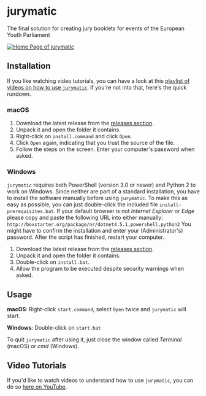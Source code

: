 # jurymatic
The final solution for creating jury booklets for events of the European Youth Parliament

[![Home Page of jurymatic](http://i.imgur.com/whWcu7O.png)](https://www.youtube.com/playlist?list=PLWqZWxSNRmk83SRJ2hx3tqCu2GrglyhFW)

## Installation
If you like watching video tutorials, you can have a look at this [playlist of videos on how to use `jurymatic`](https://www.youtube.com/playlist?list=PLWqZWxSNRmk83SRJ2hx3tqCu2GrglyhFW). If you're not into that, here's the quick rundown.

### macOS

1. Download the latest release from the [releases section](https://github.com/wolfskaempf/jurymatic/releases).
2. Unpack it and open the folder it contains.
3. Right-click on `install.command` and click `Open`.
4. Click `Open` again, indicating that you trust the source of the file.
5. Follow the steps on the screen. Enter your computer's password when asked.

### Windows

`jurymatic` requires both PowerShell (version 3.0 or newer) and Python 2 to work on Windows. Since neither are part of a standard installation, you have to install the software manually before using `jurymatic`. To make this as easy as possible, you can just double-click the included file `install-prerequisites.bat`. If your default browser is not _Internet Explorer_ or _Edge_ please copy and paste the following URL into either manually: `http://boxstarter.org/package/nr/dotnet4.5.1,powershell,python2` You might have to confirm the installation and enter your (Administrator's) password. After the script has finished, restart your computer.

1. Download the latest release from the [releases section](https://github.com/wolfskaempf/jurymatic/releases).
2. Unpack it and open the folder it contains.
3. Double-click on `install.bat`.
4. Allow the program to be executed despite security warnings when asked.

## Usage


**macOS**: Right-click `start.command`, select `Open` twice and `jurymatic` will start.

**Windows**: Double-click on `start.bat`

To quit `jurymatic` after using it, just close the window called _Terminal_ (macOS) or _cmd_ (Windows).

## Video Tutorials
If you'd like to watch videos to understand how to use `jurymatic`, you can do so [here on YouTube](https://www.youtube.com/playlist?list=PLWqZWxSNRmk83SRJ2hx3tqCu2GrglyhFW).
